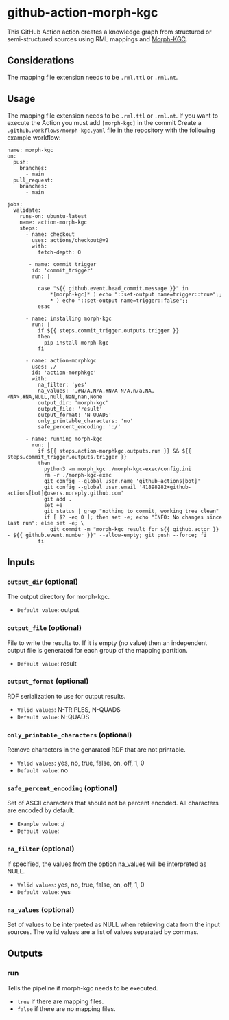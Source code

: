 # github-action-morph-kgc
This GitHub Action action creates a knowledge graph from structured or semi-structured sources using RML mappings and [Morph-KGC](https://github.com/oeg-upm/morph-kgc).

## Considerations
The mapping file extension needs to be `.rml.ttl` or `.rml.nt`.

## Usage
The mapping file extension needs to be `.rml.ttl` or `.rml.nt`.
If you want to execute the Action you must add `[morph-kgc]` in the commit
Create a `.github.workflows/morph-kgc.yaml` file in the repository with the following example workflow:

```
name: morph-kgc
on:   
  push:
    branches:    
      - main
  pull_request:
    branches:    
      - main

jobs:    
  validate:
    runs-on: ubuntu-latest
    name: action-morph-kgc
    steps:
      - name: checkout
        uses: actions/checkout@v2
        with:
          fetch-depth: 0

       - name: commit trigger
        id: 'commit_trigger'
        run: |

          case "${{ github.event.head_commit.message }}" in
              *[morph-kgc]* ) echo "::set-output name=trigger::true";;
              * ) echo "::set-output name=trigger::false";;
          esac

      - name: installing morph-kgc
        run: |
          if ${{ steps.commit_trigger.outputs.trigger }}
          then
            pip install morph-kgc
          fi

      - name: action-morphkgc
        uses: ./
        id: 'action-morphkgc'
        with:
          na_filter: 'yes'
          na_values: ',#N/A,N/A,#N/A N/A,n/a,NA,<NA>,#NA,NULL,null,NaN,nan,None'
          output_dir: 'morph-kgc'
          output_file: 'result'
          output_format: 'N-QUADS'
          only_printable_characters: 'no'
          safe_percent_encoding: ':/'

      - name: running morph-kgc
        run: |
          if ${{ steps.action-morphkgc.outputs.run }} && ${{ steps.commit_trigger.outputs.trigger }}
          then
            python3 -m morph_kgc ./morph-kgc-exec/config.ini
            rm -r ./morph-kgc-exec
            git config --global user.name 'github-actions[bot]'
            git config --global user.email '41898282+github-actions[bot]@users.noreply.github.com'
            git add .
            set +e
            git status | grep "nothing to commit, working tree clean"
            if [ $? -eq 0 ]; then set -e; echo "INFO: No changes since last run"; else set -e; \
              git commit -m "morph-kgc result for ${{ github.actor }} - ${{ github.event.number }}" --allow-empty; git push --force; fi
          fi

```
## Inputs
### `output_dir` (optional)
The output directory for morph-kgc.
- `Default value`: output
### `output_file`  (optional)
File to write the results to. If it is empty (no value) then an independent output file is generated for each group of the mapping partition.

- `Default value`: result
### `output_format` (optional)
RDF serialization to use for output results.

- `Valid values`: N-TRIPLES, N-QUADS
- `Default value`: N-QUADS
### `only_printable_characters` (optional)
Remove characters in the genarated RDF that are not printable.

- `Valid values`: yes, no, true, false, on, off, 1, 0
- `Default value`: no
### `safe_percent_encoding` (optional)
Set of ASCII characters that should not be percent encoded. All characters are encoded by default.

- `Example value`: :/
- `Default value`:
### `na_filter` (optional)
If specified, the values from the option na_values will be interpreted as NULL.

- `Valid values`: yes, no, true, false, on, off, 1, 0
- `Default value`: yes
### `na_values` (optional)
Set of values to be interpreted as NULL when retrieving data from the input sources. The valid values are a list of values separated by commas.

## Outputs
### run
Tells the pipeline if morph-kgc needs to be executed.
- `true` if there are mapping files.
- `false` if there are no mapping files.
